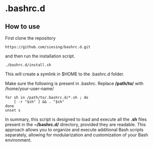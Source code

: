 # .bashrc.d

## How to use
First clone the repository
```console
https://github.com/siesing/bashrc.d.git
```
 and then run the installation script.
```console
./bashrc.d/install.sh
```
This will create a symlink in $HOME to the .bashrc.d folder.

Make sure the following is present in .bashrc. Replace **/path/to/** with /home/your-user-name/
```console
for sh in /path/to/.bashrc.d/*.sh ; do
    [ -r "$sh" ] && . "$sh"
done
unset s
```
In summary, this script is designed to load and execute all the **.sh** files present in the **~/bashrc.d/** directory, provided they are readable. This approach allows you to organize and execute additional Bash scripts separately, allowing for modularization and customization of your Bash environment.
